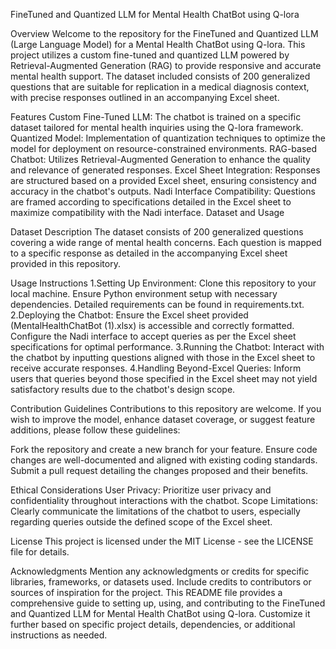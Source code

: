 FineTuned and Quantized LLM for Mental Health ChatBot using Q-lora

Overview
Welcome to the repository for the FineTuned and Quantized LLM (Large Language Model) for a Mental Health ChatBot using Q-lora. This project utilizes a custom fine-tuned and quantized LLM powered by Retrieval-Augmented Generation (RAG) to provide responsive and accurate mental health support. The dataset included consists of 200 generalized questions that are suitable for replication in a medical diagnosis context, with precise responses outlined in an accompanying Excel sheet.

Features
Custom Fine-Tuned LLM: The chatbot is trained on a specific dataset tailored for mental health inquiries using the Q-lora framework.
Quantized Model: Implementation of quantization techniques to optimize the model for deployment on resource-constrained environments.
RAG-based Chatbot: Utilizes Retrieval-Augmented Generation to enhance the quality and relevance of generated responses.
Excel Sheet Integration: Responses are structured based on a provided Excel sheet, ensuring consistency and accuracy in the chatbot's outputs.
Nadi Interface Compatibility: Questions are framed according to specifications detailed in the Excel sheet to maximize compatibility with the Nadi interface.
Dataset and Usage

Dataset Description
The dataset consists of 200 generalized questions covering a wide range of mental health concerns. Each question is mapped to a specific response as detailed in the accompanying Excel sheet provided in this repository.

Usage Instructions
1.Setting Up Environment:
Clone this repository to your local machine.
Ensure Python environment setup with necessary dependencies. Detailed requirements can be found in requirements.txt.
2.Deploying the Chatbot:
Ensure the Excel sheet provided (MentalHealthChatBot (1).xlsx) is accessible and correctly formatted.
Configure the Nadi interface to accept queries as per the Excel sheet specifications for optimal performance.
3.Running the Chatbot:
Interact with the chatbot by inputting questions aligned with those in the Excel sheet to receive accurate responses.
4.Handling Beyond-Excel Queries:
Inform users that queries beyond those specified in the Excel sheet may not yield satisfactory results due to the chatbot's design scope.

Contribution Guidelines
Contributions to this repository are welcome. If you wish to improve the model, enhance dataset coverage, or suggest feature additions, please follow these guidelines:

Fork the repository and create a new branch for your feature.
Ensure code changes are well-documented and aligned with existing coding standards.
Submit a pull request detailing the changes proposed and their benefits.

Ethical Considerations
User Privacy: Prioritize user privacy and confidentiality throughout interactions with the chatbot.
Scope Limitations: Clearly communicate the limitations of the chatbot to users, especially regarding queries outside the defined scope of the Excel sheet.

License
This project is licensed under the MIT License - see the LICENSE file for details.

Acknowledgments
Mention any acknowledgments or credits for specific libraries, frameworks, or datasets used.
Include credits to contributors or sources of inspiration for the project.
This README file provides a comprehensive guide to setting up, using, and contributing to the FineTuned and Quantized LLM for Mental Health ChatBot using Q-lora. Customize it further based on specific project details, dependencies, or additional instructions as needed.
